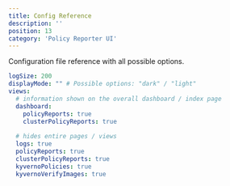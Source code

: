 ```yaml
---
title: Config Reference
description: ''
position: 13
category: 'Policy Reporter UI'
---
```


Configuration file reference with all possible options.

```yaml
logSize: 200
displayMode: "" # Possible options: "dark" / "light"
views:
  # information shown on the overall dashboard / index page
  dashboard:
    policyReports: true
    clusterPolicyReports: true
  
  # hides entire pages / views
  logs: true
  policyReports: true
  clusterPolicyReports: true
  kyvernoPolicies: true
  kyvernoVerifyImages: true
```
